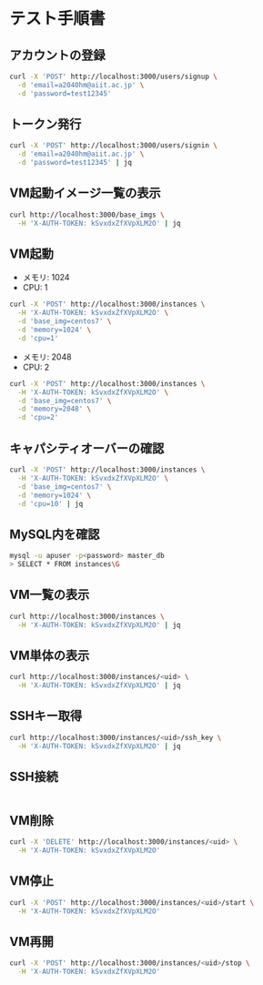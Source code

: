 # テスト手順書

## アカウントの登録
```sh
curl -X 'POST' http://localhost:3000/users/signup \
  -d 'email=a2040hm@aiit.ac.jp' \
  -d 'password=test12345'
```

## トークン発行
```sh
curl -X 'POST' http://localhost:3000/users/signin \
  -d 'email=a2040hm@aiit.ac.jp' \
  -d 'password=test12345' | jq
```

## VM起動イメージ一覧の表示
```sh
curl http://localhost:3000/base_imgs \
  -H 'X-AUTH-TOKEN: kSvxdxZfXVpXLM2O' | jq
```

## VM起動
- メモリ: 1024
- CPU: 1
```sh
curl -X 'POST' http://localhost:3000/instances \
  -H 'X-AUTH-TOKEN: kSvxdxZfXVpXLM2O' \
  -d 'base_img=centos7' \
  -d 'memory=1024' \
  -d 'cpu=1'
```

- メモリ: 2048
- CPU: 2
```sh
curl -X 'POST' http://localhost:3000/instances \
  -H 'X-AUTH-TOKEN: kSvxdxZfXVpXLM2O' \
  -d 'base_img=centos7' \
  -d 'memory=2048' \
  -d 'cpu=2'
```

## キャパシティオーバーの確認
```sh
curl -X 'POST' http://localhost:3000/instances \
  -H 'X-AUTH-TOKEN: kSvxdxZfXVpXLM2O' \
  -d 'base_img=centos7' \
  -d 'memory=1024' \
  -d 'cpu=10' | jq
```

## MySQL内を確認
```sh
mysql -u apuser -p<password> master_db
> SELECT * FROM instances\G
```

## VM一覧の表示
```sh
curl http://localhost:3000/instances \
  -H 'X-AUTH-TOKEN: kSvxdxZfXVpXLM2O' | jq
```

## VM単体の表示
```sh
curl http://localhost:3000/instances/<uid> \
  -H 'X-AUTH-TOKEN: kSvxdxZfXVpXLM2O' | jq
```

## SSHキー取得
```sh
curl http://localhost:3000/instances/<uid>/ssh_key \
  -H 'X-AUTH-TOKEN: kSvxdxZfXVpXLM2O' | jq
```

## SSH接続
```sh

```

## VM削除
```sh
curl -X 'DELETE' http://localhost:3000/instances/<uid> \
  -H 'X-AUTH-TOKEN: kSvxdxZfXVpXLM2O'
```

## VM停止
```sh
curl -X 'POST' http://localhost:3000/instances/<uid>/start \
  -H 'X-AUTH-TOKEN: kSvxdxZfXVpXLM2O'
```

## VM再開
```sh
curl -X 'POST' http://localhost:3000/instances/<uid>/stop \
  -H 'X-AUTH-TOKEN: kSvxdxZfXVpXLM2O'
```

